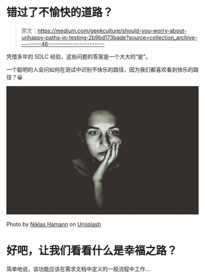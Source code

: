 # 错过了不愉快的道路？

> 原文：<https://medium.com/geekculture/should-you-worry-about-unhappy-paths-in-testing-2b9bd173bade?source=collection_archive---------46----------------------->

凭借多年的 SDLC 经验，这些问题的答案是一个大大的“是”。

一个聪明的人会问如何在测试中识别不快乐的路径，因为我们都喜欢看到快乐的路径？😀

![](img/a00ceb368be12ed5af751f4ff89316f6.png)

Photo by [Niklas Hamann](https://unsplash.com/@niklas_hamann?utm_source=medium&utm_medium=referral) on [Unsplash](https://unsplash.com?utm_source=medium&utm_medium=referral)

# 好吧，让我们看看什么是幸福之路？

简单地说，该功能应该在需求文档中定义的一般流程中工作…